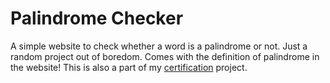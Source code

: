 # Palindrome Checker
A simple website to check whether a word is a palindrome or not. Just a random project out of boredom. Comes with the definition of palindrome in the website!
This is also a part of my [certification](https://www.freecodecamp.org/certification/thethirdswan/javascript-algorithms-and-data-structures-v8) project.
